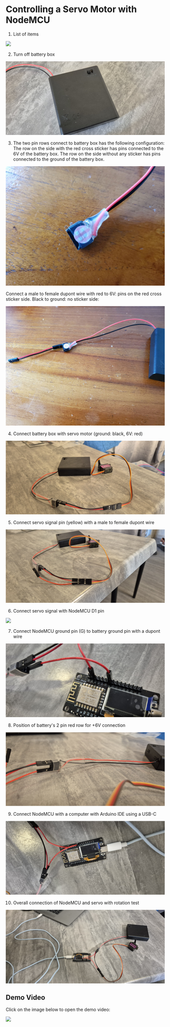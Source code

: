# Controlling a Servo Motor with NodeMCU

1. List of items

![](https://github.com/aritya-arjunan/wps_hexapod_workshop/blob/main/nodemcu/servo_1_test/3.0_servo_items.jpg)

2. Turn off battery box

![](https://github.com/aritya-arjunan/wps_hexapod_workshop/blob/main/nodemcu/servo_1_test/3.1_battery_off.jpg)
 
3. The two pin rows connect to battery box has the following configuration: The row on the side with the red cross sticker has pins connected to the 6V of the battery box. The row on the side without any sticker has pins connected to the ground of the battery box. 

![](https://github.com/aritya-arjunan/wps_hexapod_workshop/blob/main/nodemcu/servo_1_test/3.2a_battery_connect.jpg)

Connect a male to female dupont wire with red to 6V: pins on the red cross sticker side. Black to ground: no sticker side:

![](https://github.com/aritya-arjunan/wps_hexapod_workshop/blob/main/nodemcu/servo_1_test/3.2b_battery_connect.jpg)

4. Connect battery box with servo motor (ground: black, 6V: red)

![](https://github.com/aritya-arjunan/wps_hexapod_workshop/blob/main/nodemcu/servo_1_test/3.3_battery_servo_connect.jpg)

5. Connect servo signal pin (yellow) with a male to female dupont wire 

![](https://github.com/aritya-arjunan/wps_hexapod_workshop/blob/main/nodemcu/servo_1_test/3.4_servo_signal_connect.jpg)

6. Connect servo signal with NodeMCU D1 pin

![](https://github.com/aritya-arjunan/wps_hexapod_workshop/blob/main/nodemcu/servo_1_test/3.5_servo_signal_D2_connect.jpg)

7. Connect NodeMCU ground pin (G) to battery ground pin with a dupont wire

![](https://github.com/aritya-arjunan/wps_hexapod_workshop/blob/main/nodemcu/servo_1_test/3.6_nodemcu_gnd_battery_connect.jpg)

8. Position of battery's 2 pin red row for +6V connection

![](https://github.com/aritya-arjunan/wps_hexapod_workshop/blob/main/nodemcu/servo_1_test/3.7_nodemcu_gnd_battery_connect.jpg)

9. Connect NodeMCU with a computer with Arduino IDE using a USB-C

![](https://github.com/aritya-arjunan/wps_hexapod_workshop/blob/main/nodemcu/servo_1_test/3.8_all_connected.jpg)

10. Overall connection of NodeMCU and servo with rotation test 

![](https://github.com/aritya-arjunan/wps_hexapod_workshop/blob/main/nodemcu/servo_1_test/3.9_servo_tested.jpg)

## Demo Video

Click on the image below to open the demo video:

[![](http://i.ytimg.com/vi/4WKHFu7ayuE/hqdefault.jpg)](https://www.youtube.com/watch?v=4WKHFu7ayuE)
